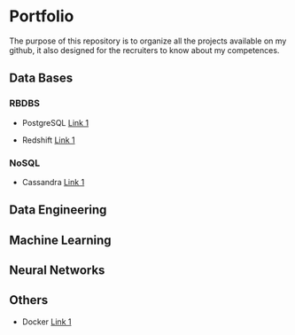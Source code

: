 # Portfolio

The purpose of this repository is to organize all the projects available on my
github, it also designed for the recruiters to know about my competences.

Data Bases
--------

### RBDBS

- PostgreSQL [Link 1](https://github.com/fernandofsilva/Data_Engineering-Udacity/tree/master/Data%20Modeling%20with%20PostgreSQL)

- Redshift [Link 1](https://github.com/fernandofsilva/Data_Engineering-Udacity/tree/master/Data%20Warehouse)

### NoSQL

 - Cassandra [Link 1](https://github.com/fernandofsilva/Data_Engineering-Udacity/tree/master/Data%20Modeling%20with%20Cassandra)
 

Data Engineering
--------


Machine Learning
--------


Neural Networks
--------
 

Others
--------

- Docker [Link 1](https://github.com/fernandofsilva/Docker)

